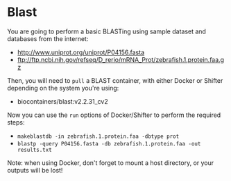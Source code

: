 # Blast

You are going to perform a basic BLASTing using sample dataset and databases from the internet:
* http://www.uniprot.org/uniprot/P04156.fasta
* ftp://ftp.ncbi.nih.gov/refseq/D_rerio/mRNA_Prot/zebrafish.1.protein.faa.gz

Then, you will need to `pull` a BLAST container, with either Docker or Shifter depending on the system you're using:
* biocontainers/blast:v2.2.31_cv2

Now you can use the `run` options of Docker/Shifter to perform the required steps:
* `makeblastdb -in zebrafish.1.protein.faa -dbtype prot`
* `blastp -query P04156.fasta -db zebrafish.1.protein.faa -out results.txt`

Note: when using Docker, don't forget to mount a host directory, or your outputs will be lost!
